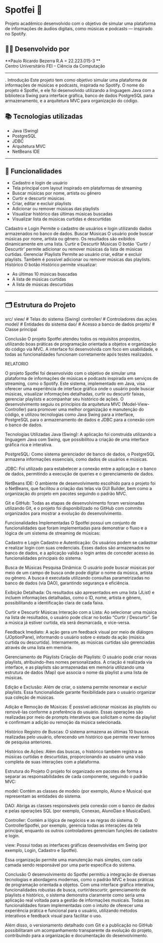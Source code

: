 # Spotfei 🎵

Projeto acadêmico desenvolvido com o objetivo de simular uma plataforma de informações de áudios digitais, como músicas e podcasts — inspirado no Spotify.

## 🧑‍💻 Desenvolvido por
**Paulo Ricardo Bezerra R.A = 22.223.015-3 **  
Centro Universitário FEI – Ciência da Computação

---

. Introdução
Este projeto tem como objetivo simular uma plataforma de informações de músicas e podcasts, inspirada no Spotify. O nome do projeto é Spotfei, e ele foi desenvolvido utilizando a linguagem Java com a biblioteca Swing para interface gráfica, banco de dados PostgreSQL para armazenamento, e a arquitetura MVC para organização do código.


## 📚 Tecnologias utilizadas

- Java (Swing)
- PostgreSQL
- JDBC
- Arquitetura MVC
- NetBeans IDE

---

## 🔧 Funcionalidades

- Cadastro e login de usuário
- Tela principal com layout inspirado em plataformas de streaming
- Buscar músicas por nome, artista ou gênero
- Curtir e descurtir músicas
- Criar, editar e excluir playlists
- Adicionar ou remover músicas das playlists
- Visualizar histórico das últimas músicas buscadas
- Visualizar lista de músicas curtidas e descurtidas

Cadastro e Login
Permite o cadastro de usuários e login utilizando dados armazenados no banco de dados.
 Buscar Músicas
O usuário pode buscar músicas por nome, artista ou gênero. Os resultados são exibidos dinamicamente em uma lista.
 Curtir e Descurtir Músicas
O botão 'Curtir / Descurtir' permite adicionar ou remover músicas da lista de músicas curtidas.
 Gerenciar Playlists
Permite ao usuário criar, editar e excluir playlists. Também é possível adicionar ou remover músicas das playlists.
 Histórico
O botão Histórico permite visualizar:
- As últimas 10 músicas buscadas
- A lista de músicas curtidas
- A lista de músicas descurtidas

---

## 🗂 Estrutura do Projeto

src/
 view/ # Telas do sistema (Swing)
 controller/ # Controladores das ações
 model/ # Entidades do sistema
 dao/ # Acesso a banco de dados
 projeto/ # Classe principal

 Conclusão
O projeto Spotfei atendeu todos os requisitos propostos, utilizando boas práticas de programação orientada a objetos e organização do código via MVC. A interface foi desenvolvida com foco em usabilidade, e todas as funcionalidades funcionam corretamente após testes realizados.


RELATORIO 

O projeto Spotfei foi desenvolvido com o objetivo de simular uma plataforma de informações de músicas e podcasts inspirada em serviços de streaming, como o Spotify. Este sistema, implementado em Java, visa oferecer uma experiência de interface gráfica onde o usuário pode buscar músicas, visualizar informações detalhadas, curtir ou descurtir faixas, gerenciar playlists e acompanhar seu histórico de ações. O desenvolvimento seguiu os princípios da arquitetura MVC (Model-View-Controller) para promover uma melhor organização e manutenção do código, e utilizou tecnologias como Java Swing para a interface, PostgreSQL para o armazenamento de dados e JDBC para a conexão com o banco de dados.

 Tecnologias Utilizadas
Java (Swing): A aplicação foi construída utilizando a linguagem Java com Swing, que possibilitou a criação de uma interface gráfica rica e interativa.

PostgreSQL: Como sistema gerenciador de banco de dados, o PostgreSQL armazena informações essenciais, como dados de usuários e músicas.

JDBC: Foi utilizado para estabelecer a conexão entre a aplicação e o banco de dados, permitindo a execução de queries e o gerenciamento de dados.

NetBeans IDE: O ambiente de desenvolvimento escolhido para o projeto foi o NetBeans, que facilitou a criação das telas via GUI Builder, bem como a organização do projeto em pacotes seguindo o padrão MVC.

Git e GitHub: Todas as etapas de desenvolvimento foram versionadas utilizando Git, e o projeto foi disponibilizado no GitHub com commits organizados para mostrar a evolução do desenvolvimento.

 Funcionalidades Implementadas
O Spotfei possui um conjunto de funcionalidades que foram implementadas para demonstrar o fluxo e a lógica de um sistema de streaming de músicas:

 Cadastro e Login
Cadastro e Autenticação: Os usuários podem se cadastrar e realizar login com suas credenciais. Esses dados são armazenados no banco de dados, e a aplicação valida o login antes de conceder acesso às funcionalidades principais do sistema.

 Busca de Músicas
Pesquisa Dinâmica: O usuário pode buscar músicas por meio de um campo de busca onde pode digitar o nome da música, artista ou gênero. A busca é executada utilizando consultas parametrizadas no banco de dados (via DAO), garantindo segurança e eficiência.

Exibição Detalhada: Os resultados são apresentados em uma lista (JList) e incluem informações detalhadas, como o ID, nome, artista e gênero, possibilitando a identificação clara de cada faixa.

 Curtir e Descurtir Músicas
Interação com a Lista: Ao selecionar uma música na lista de resultados, o usuário pode clicar no botão “Curtir / Descurtir”. Se a música já estiver curtida, ela será desmarcada, e vice-versa.

Feedback Imediato: A ação gera um feedback visual por meio de diálogos (JOptionPane), informando o usuário sobre o estado da ação (música curtida ou descurtida). Internamente, as músicas curtidas são gerenciadas através de uma lista em memória.

Gerenciamento de Playlists
Criação de Playlists: O usuário pode criar novas playlists, atribuindo-lhes nomes personalizados. A criação é realizada via interface, e as playlists são armazenadas em memória utilizando uma estrutura de dados (Map) que associa o nome da playlist a uma lista de músicas.

Edição e Exclusão: Além de criar, o sistema permite renomear e excluir playlists. Essa funcionalidade garante flexibilidade para o usuário organizar sua coleção de músicas.

Adição e Remoção de Músicas: É possível adicionar músicas às playlists ou removê-las conforme a preferência do usuário. Essas operações são realizadas por meio de prompts interativos que solicitam o nome da playlist e confirmam a adição ou remoção da música selecionada.

Histórico
Registro de Buscas: O sistema armazena as últimas 10 buscas realizadas pelo usuário, oferecendo um histórico que permite rever termos de pesquisa anteriores.

Histórico de Ações: Além das buscas, o histórico também registra as músicas curtidas e descurtidas, proporcionando ao usuário uma visão completa de suas interações com a plataforma.

 Estrutura do Projeto
O projeto foi organizado em pacotes de forma a separar as responsabilidades de cada componente, seguindo o padrão MVC:

model: Contém as classes de modelo (por exemplo, Aluno e Musica) que representam as entidades do sistema.

DAO: Abriga as classes responsáveis pela conexão com o banco de dados e pelas operações SQL (por exemplo, Conexao, AlunoDao e MusicaDao).

Controller: Contém a lógica de negócios e as regras do sistema. O ControllerSpotfei, por exemplo, gerencia todas as interações da tela principal, enquanto os outros controladores gerenciam funções de cadastro e login.

view: Possui todas as interfaces gráficas desenvolvidas em Swing (por exemplo, Login, Cadastro e Spotfei).

Essa organização permite uma manutenção mais simples, com cada camada sendo responsável por uma parte específica do sistema.

 Conclusão
O desenvolvimento do Spotfei permitiu a integração de diversas tecnologias e abordagens modernas, como o padrão MVC e boas práticas de programação orientada a objetos. Com uma interface gráfica interativa, funcionalidades robustas de busca, curtir/descurtir, gerenciamento de playlists e histórico, o sistema demonstra claramente como seria uma aplicação real voltada para a gestão de informações musicais. Todas as funcionalidades foram implementadas com o intuito de oferecer uma experiência prática e funcional para o usuário, utilizando métodos interativos e feedback visual para facilitar o uso.

Além disso, o versionamento detalhado com Git e a publicação no GitHub possibilitaram um acompanhamento transparente da evolução do projeto, contribuindo para a organização e documentação do desenvolvimento.
 

